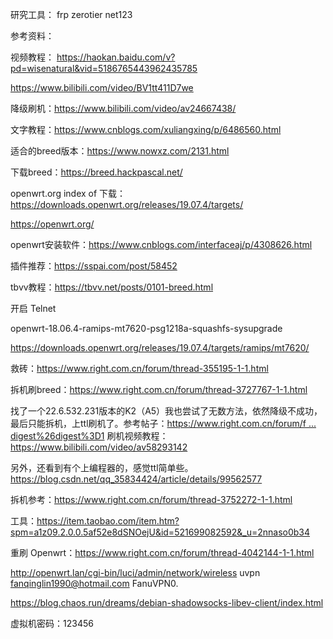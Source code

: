 研究工具：
frp
zerotier
net123

参考资料：

视频教程： https://haokan.baidu.com/v?pd=wisenatural&vid=5186765443962435785

https://www.bilibili.com/video/BV1tt411D7we

降级刷机：https://www.bilibili.com/video/av24667438/

文字教程：https://www.cnblogs.com/xuliangxing/p/6486560.html

适合的breed版本：https://www.nowxz.com/2131.html

下载breed：https://breed.hackpascal.net/

openwrt.org index of 下载：https://downloads.openwrt.org/releases/19.07.4/targets/

https://openwrt.org/

openwrt安装软件：https://www.cnblogs.com/interfaceaj/p/4308626.html

插件推荐：https://sspai.com/post/58452

tbvv教程：https://tbvv.net/posts/0101-breed.html

开启 Telnet 

openwrt-18.06.4-ramips-mt7620-psg1218a-squashfs-sysupgrade

https://downloads.openwrt.org/releases/19.07.4/targets/ramips/mt7620/

救砖：https://www.right.com.cn/forum/thread-355195-1-1.html

拆机刷breed：https://www.right.com.cn/forum/thread-3727767-1-1.html

找了一个22.6.532.231版本的K2（A5）我也尝试了无数方法，依然降级不成功，最后只能拆机，上ttl刷机了。参考帖子：[https://www.right.com.cn/forum/f ... digest%26digest%3D1](https://www.right.com.cn/forum/forum.php?mod=viewthread&tid=636761&extra=page%3D1%26filter%3Ddigest%26digest%3D1)
刷机视频教程：https://www.bilibili.com/video/av58293142

另外，还看到有个上编程器的，感觉ttl简单些。https://blog.csdn.net/qq_35834424/article/details/99562577

拆机参考：https://www.right.com.cn/forum/thread-3752272-1-1.html

工具：https://item.taobao.com/item.htm?spm=a1z09.2.0.0.5af52e8dSNOejU&id=521699082592&_u=2nnaso0b34

重刷 Openwrt：https://www.right.com.cn/forum/thread-4042144-1-1.html



http://openwrt.lan/cgi-bin/luci/admin/network/wireless
uvpn
fanqinglin1990@hotmail.com
FanuVPN0.

https://blog.chaos.run/dreams/debian-shadowsocks-libev-client/index.html

虚拟机密码：123456

